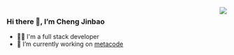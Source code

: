 <img align="right" src="https://github-readme-stats.vercel.app/api?username=cjbi&show_icons=true&hide_title=true" />


### Hi there 👋, I’m Cheng Jinbao

- 👨‍💻 I'm a full stack developer
- 🔭 I’m currently working on [metacode](https://github.com/metacode-project)
